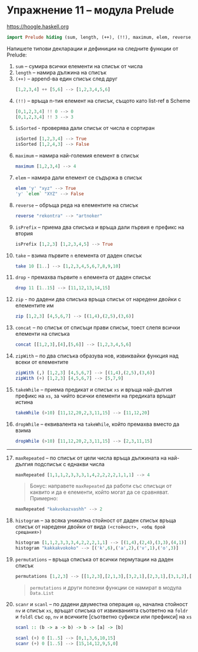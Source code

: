 # Упражнение 11 – модула Prelude

https://hoogle.haskell.org

```hs
import Prelude hiding (sum, length, (++), (!!), maximum, elem, reverse, take, drop, concat, zipWith, takeWhile, dropWhile)
```

Напишете типови декларации и дефиниции на следните функции от Prelude:
 1. `sum` – сумира всички елементи на списък от числа
 2. `length` – намира дължина на списък
 3. `(++)` – append-ва един списък след друг
    ```hs
    [1,2,3,4] ++ [5,6] --> [1,2,3,4,5,6]
    ```
 4. `(!!)` – връща n-тия елемент на списък, същото като list-ref в Scheme
    ```hs
    [0,1,2,3,4] !! 0 --> 0
    [0,1,2,3,4] !! 3 --> 3
    ```
 5. `isSorted` - проверява дали списък от числа е сортиран
    ```hs
    isSorted [1,2,3,4] --> True
    isSorted [1,2,4,3] --> False
    ```
 6. `maximum` – намира най-големия елемент в списък
    ```hs
    maximum [1,2,3,4] --> 4
    ```
 7. `elem` – намира дали елемент се съдържа в списък
    ```hs
    elem 'y' "xyz" --> True
    'y' `elem` "XYZ" --> False
    ```
 8. `reverse` – обръща реда на елементите на списък
    ```hs
    reverse "rekontra" --> "artnoker"
    ```
 9. `isPrefix` – приема два списъка и връща дали първия е префикс на втория
    ```hs
    isPrefix [1,2,3] [1,2,3,4,5] --> True
    ```
 10. `take` – взима първите `n` елемента от даден списък
     ```hs
     take 10 [1..] --> [1,2,3,4,5,6,7,8,9,10]
     ```
 11. `drop` - премахва първите `n` елемента от даден списък
     ```hs
     drop 11 [1..15] --> [11,12,13,14,15]
     ```
 12. `zip` - по дадени два списъка връща списък от наредени двойки с елементите им
     ```hs
     zip [1,2,3] [4,5,6,7] --> [(1,4),(2,5),(3,6)]
     ```
 13. `concat` – по списък от списъци прави списък, тоест слепя всички елементи на списъка
     ```hs
     concat [[1,2,3],[4],[5,6]] --> [1,2,3,4,5,6]
     ```
 14. `zipWith` – по два списъка образува нов, извиквайки функция над всеки от елементите
     ```hs
     zipWith (,) [1,2,3] [4,5,6,7] --> [(1,4),(2,5),(3,6)]
     zipWith (+) [1,2,3] [4,5,6,7] --> [5,7,9]
     ```
 15. `takeWhile` – приема предикат и списък `xs` и връща най-дългия префикс на `xs`, за чийто всички елементи на предиката връщат истина
     ```hs
     takeWhile (>10) [11,12,20,2,3,11,15] --> [11,12,20]
     ```
 16. `dropWhile` – еквивалента на `takeWhile`, който премахва вместо да взима
     ```hs
     dropWhile (>10) [11,12,20,2,3,11,15] --> [2,3,11,15]
     ```

<hr />

 17. `maxRepeated` – по списък от цели числа връща дължината на най-дългия подсписък с еднакви числа
     ```hs
     maxRepeated [1,1,1,2,3,3,3,1,4,2,2,2,2,1,1,1] --> 4
     ```
     > Бонус: направете `maxRepeated` да работи със списъци от каквито и да е елементи, който могат да се сравняват. Примерно:
     ```hs
     maxRepeated "kakvokazvashh" --> 2
     ```
 18. `histogram` – за всяка уникална стойност от даден списък връща списък от наредени двойки от вида `(<стойност>, <общ брой срещания>)`
     ```hs
     histogram [1,1,2,3,3,3,4,2,2,2,1,1] --> [(1,4),(2,4),(3,3),(4,1)]
     histogram "kakkakvokoko" --> [('k',6),('a',2),('v',1),('o',3)]
     ```
 19. `permutations` – връща списъка от всички пермутации на даден списък
     ```hs
     permutations [1,2,3] --> [[1,2,3],[2,1,3],[3,2,1],[2,3,1],[3,1,2],[1,3,2]]
     ```
     > `permutations` и други полезни функции се намират в модула `Data.List`
 20. `scanr` и `scanl` – по дадени двуместна операция `op`, начална стойност `nv` и списък `xs`, връщат списъка от извикванията съответно на `foldr` и `foldl` със `op`, `nv` и всичките [съответно суфикси или префикси] на `xs`
     ```hs
     scanl :: (b -> a -> b) -> b -> [a] -> [b]

     scanl (+) 0 [1..5] --> [0,1,3,6,10,15]
     scanr (+) 0 [1..5] --> [15,14,12,9,5,0]
     ```
